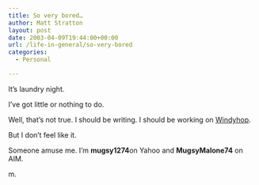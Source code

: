 ```yaml
---
title: So very bored…
author: Matt Stratton
layout: post
date: 2003-04-09T19:44:00+00:00
url: /life-in-general/so-very-bored
categories:
  - Personal

---
```

It&#8217;s laundry night.

I&#8217;ve got little or nothing to do.

Well, that&#8217;s not true. I should be writing. I should be working on [Windyhop][1].

But I don&#8217;t feel like it.

Someone amuse me. I&#8217;m **mugsy1274**on Yahoo and **MugsyMalone74** on AIM.

m.

 [1]: https://windyhop.org